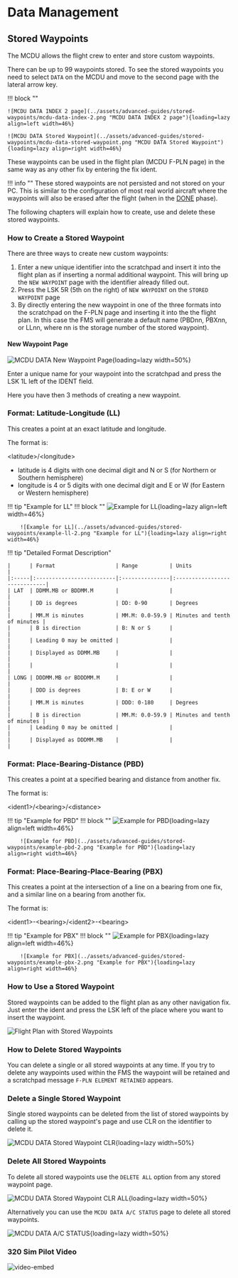 # Data Management

## Stored Waypoints

The MCDU allows the flight crew to enter and store custom waypoints.

There can be up to 99 waypoints stored. To see the stored waypoints you need to select `DATA` on the MCDU and move to the second page with the lateral arrow key.

!!! block ""

    ![MCDU DATA INDEX 2 page](../assets/advanced-guides/stored-waypoints/mcdu-data-index-2.png "MCDU DATA INDEX 2 page"){loading=lazy align=left width=46%}

    ![MCDU DATA Stored Waypoint](../assets/advanced-guides/stored-waypoints/mcdu-data-stored-waypoint.png "MCDU DATA Stored Waypoint"){loading=lazy align=right width=46%}

These waypoints can be used in the flight plan (MCDU F-PLN page) in the same way as any other fix by entering the fix ident.

!!! info ""
    These stored waypoints are not persisted and not stored on your PC. This is similar to the configuration of most real world aircraft where the waypoints will also be erased after the flight (when in the [DONE](flight-phases.md#done-phase) phase).

The following chapters will explain how to create, use and delete these stored waypoints.

### How to Create a Stored Waypoint

There are three ways to create new custom waypoints:

1. Enter a new unique identifier into the scratchpad and insert it into the flight plan as if inserting a normal additional waypoint. This will bring up the `NEW WAYPOINT` page with the identifier already filled out.
2. Press the LSK 5R (5th on the right) of `NEW WAYPOINT` on the `STORED WAYPOINT` page
3. By directly entering the new waypoint in one of the three formats into the scratchpad on the F-PLN page and inserting it into the the flight plan. In this case the FMS will generate a default name (PBDnn, PBXnn, or LLnn, where nn is the storage number of the stored waypoint).

#### New Waypoint Page

![MCDU DATA New Waypoint Page](../assets/advanced-guides/stored-waypoints/mcdu-data-new-waypoint-page.png "MCDU DATA New Waypoint Page"){loading=lazy width=50%}

Enter a unique name for your waypoint into the scratchpad and press the LSK 1L left of the IDENT field.

Here you have then 3 methods of creating a new waypoint.

### Format: Latitude-Longitude (LL)

This creates a point at an exact latitude and longitude.

The format is:

&lt;latitude&gt;/&lt;longitude&gt;

- latitude is 4 digits with one decimal digit and N or S (for Northern or Southern hemisphere)
- longitude is 4 or 5 digits with one decimal digit and E or W (for Eastern or Western hemisphere)

!!! tip "Example for LL"
    !!! block ""
        ![Example for LL](../assets/advanced-guides/stored-waypoints/example-ll.png "Example for LL"){loading=lazy align=left width=46%}

        ![Example for LL](../assets/advanced-guides/stored-waypoints/example-ll-2.png "Example for LL"){loading=lazy align=right width=46%}

!!! tip "Detailed Format Description"

    |      | Format                   | Range          | Units                        |
    |:-----|:-------------------------|:---------------|:-----------------------------|
    | LAT  | DDMM.MB or BDDMM.M       |                |                              |
    |      | DD is degrees            | DD: 0-90       | Degrees                      |
    |      | MM.M is minutes          | MM.M: 0.0-59.9 | Minutes and tenth of minutes |
    |      | B is direction           | B: N or S      |                              |
    |      | Leading 0 may be omitted |                |                              |
    |      | Displayed as DDMM.MB     |                |                              |
    |      |                          |                |                              |
    | LONG | DDDMM.MB or BDDDMM.M     |                |                              |
    |      | DDD is degrees           | B: E or W      |                              |
    |      | MM.M is minutes          | DDD: 0-180     | Degrees                      |
    |      | B is direction           | MM.M: 0.0-59.9 | Minutes and tenth of minutes |
    |      | Leading 0 may be omitted |                |                              |
    |      | Displayed as DDDMM.MB    |                |                              |


### Format: Place-Bearing-Distance (PBD)

This creates a point at a specified bearing and distance from another fix.

The format is:

&lt;ident1&gt;/&lt;bearing&gt;/&lt;distance&gt;

!!! tip "Example for PBD"
    !!! block ""
        ![Example for PBD](../assets/advanced-guides/stored-waypoints/example-pbd.png "Example for PBD"){loading=lazy align=left width=46%}

        ![Example for PBD](../assets/advanced-guides/stored-waypoints/example-pbd-2.png "Example for PBD"){loading=lazy align=right width=46%}

### Format: Place-Bearing-Place-Bearing (PBX)

This creates a point at the intersection of a line on a bearing from one fix, and a similar line on a bearing from another fix.

The format is:

&lt;ident1&gt;-&lt;bearing&gt;/&lt;ident2&gt;-&lt;bearing&gt;

!!! tip "Example for PBX"
    !!! block ""
        ![Example for PBX](../assets/advanced-guides/stored-waypoints/example-pbx.png "Example for PBX"){loading=lazy align=left width=46%}

        ![Example for PBX](../assets/advanced-guides/stored-waypoints/example-pbx-2.png "Example for PBX"){loading=lazy align=right width=46%}

### How to Use a Stored Waypoint

Stored waypoints can be added to the flight plan as any other navigation fix. Just enter the ident and press the LSK left of the place where you want to insert the waypoint.

![Flight Plan with Stored Waypoints](../assets/advanced-guides/stored-waypoints/flight-plan-stored-waypoints.png "Flight Plan with Stored Waypoints")

### How to Delete Stored Waypoints

You can delete a single or all stored waypoints at any time. If you try to delete any waypoints used within the FMS the waypoint will be retained and a scratchpad message `F-PLN ELEMENT RETAINED` appears.

### Delete a Single Stored Waypoint

Single stored waypoints can be deleted from the list of stored waypoints by calling up the stored waypoint's page and use CLR on the identifier to delete it.

![MCDU DATA Stored Waypoint CLR](../assets/advanced-guides/stored-waypoints/mcdu-data-stored-waypoint_clr.png "MCDU DATA Stored Waypoint CLR"){loading=lazy width=50%}

### Delete All Stored Waypoints

To delete all stored waypoints use the `DELETE ALL` option from any stored waypoint page.

![MCDU DATA Stored Waypoint CLR ALL](../assets/advanced-guides/stored-waypoints/mcdu-data-stored-waypoint_clr_all.png "MCDU DATA Stored Waypoint CLR ALL"){loading=lazy width=50%}

Alternatively you can use the `MCDU DATA A/C STATUS` page to delete all stored waypoints.

![MCDU DATA A/C STATUS](../assets/advanced-guides/stored-waypoints/mcdu-data-acstatus.png "MCDU DATA A/C STATUS"){loading=lazy width=50%}

### 320 Sim Pilot Video

![video-embed](https://www.youtube-nocookie.com/embed/qDM8Ijp--3o)